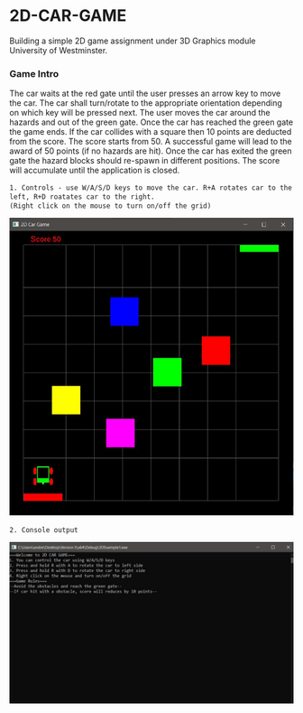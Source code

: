 # 2D-CAR-GAME
Building a simple 2D game assignment under 3D Graphics module University of Westminster.


### Game Intro

The car waits at the red gate until the user presses an arrow key to move the car. The car shall turn/rotate to the appropriate orientation depending on which key will be pressed next.
The user moves the car around the hazards and out of the green gate. Once the car has reached the green gate the game ends. If the car collides with a square then 10 points are deducted from the score.
The score starts from 50. A successful game will lead to the award of 50 points (if no hazards are hit). Once the car has exited the green gate the hazard blocks should re-spawn in different positions.
The score will accumulate until the application is closed.

```
1. Controls - use W/A/S/D keys to move the car. R+A rotates car to the left, R+D roatates car to the right.
(Right click on the mouse to turn on/off the grid)
```
<img src = "https://github.com/ANDREWDESILVASL/2D-CAR-GAME/blob/main/Images/game.JPG">

```
2. Console output
```
<img src = "https://github.com/ANDREWDESILVASL/2D-CAR-GAME/blob/main/Images/console.JPG">

